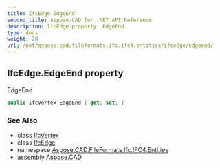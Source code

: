 ```yaml
---
title: IfcEdge.EdgeEnd
second_title: Aspose.CAD for .NET API Reference
description: IfcEdge property. EdgeEnd
type: docs
weight: 20
url: /net/aspose.cad.fileformats.ifc.ifc4.entities/ifcedge/edgeend/
---
```

## IfcEdge.EdgeEnd property

EdgeEnd

```csharp
public IfcVertex EdgeEnd { get; set; }
```

### See Also

* class [IfcVertex](../../ifcvertex/)
* class [IfcEdge](../)
* namespace [Aspose.CAD.FileFormats.Ifc.IFC4.Entities](../../ifcedge/)
* assembly [Aspose.CAD](../../../)


